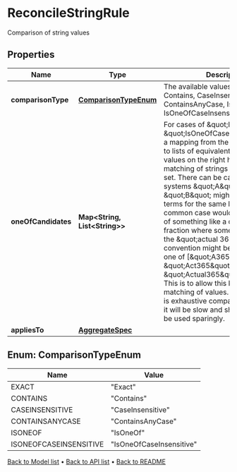 

# ReconcileStringRule

Comparison of string values

## Properties

| Name | Type | Description | Notes |
|------------ | ------------- | ------------- | -------------|
|**comparisonType** | [**ComparisonTypeEnum**](#ComparisonTypeEnum) | The available values are: Exact, Contains, CaseInsensitive, ContainsAnyCase, IsOneOf, IsOneOfCaseInsensitive |  |
|**oneOfCandidates** | **Map&lt;String, List&lt;String&gt;&gt;** | For cases of \&quot;IsOneOf\&quot; or \&quot;IsOneOfCaseInsensitive\&quot;, a mapping from the left hand to side to lists of  equivalent alternative values on the right hand side.  Fuzzy matching of strings against one of a set. There can be cases where systems \&quot;A\&quot; and \&quot;B\&quot; might use different terms for the same logical entity. A common case would be  comparison of something like a day count fraction where some convention like the \&quot;actual 365\&quot; convention might be represented as one of [\&quot;A365\&quot;, \&quot;Act365\&quot;, \&quot;Actual365\&quot;] or similar.  This is to allow this kind of fuzzy matching of values. Note that as this is exhaustive comparison across sets it will be slow and should therefore be used sparingly. |  [optional] |
|**appliesTo** | [**AggregateSpec**](AggregateSpec.md) |  |  |



## Enum: ComparisonTypeEnum

| Name | Value |
|---- | -----|
| EXACT | &quot;Exact&quot; |
| CONTAINS | &quot;Contains&quot; |
| CASEINSENSITIVE | &quot;CaseInsensitive&quot; |
| CONTAINSANYCASE | &quot;ContainsAnyCase&quot; |
| ISONEOF | &quot;IsOneOf&quot; |
| ISONEOFCASEINSENSITIVE | &quot;IsOneOfCaseInsensitive&quot; |



[Back to Model list](../README.md#documentation-for-models) &#8226; [Back to API list](../README.md#documentation-for-api-endpoints) &#8226; [Back to README](../README.md)


